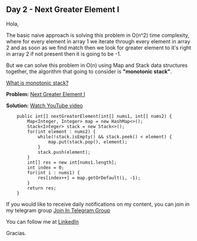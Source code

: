 ## Day 2 - Next Greater Element I

Hola,

The basic naive approach is solving this problem in O(n^2) time complexity, where for every element in array 1 we iterate through every element in array 2 and as soon as we find match then we look for greater element to it's right in array 2 if not present then it is going to be -1.

But we can solve this problem in O(n) using Map and Stack data structures together, the algorithm that going to consider is **"monotonic stack"**.

[What is monotonic stack?](https://medium.com/techtofreedom/algorithms-for-interview-2-monotonic-stack-462251689da8)


**Problem:** [Next Greater Element I](https://leetcode.com/problems/next-greater-element-i/)

**Solution:** [Watch YouTube video]()


```
    public int[] nextGreaterElement(int[] nums1, int[] nums2) {
        Map<Integer, Integer> map = new HashMap<>();
        Stack<Integer> stack = new Stack<>();
        for(int element : nums2) {
            while(!stack.isEmpty() && stack.peek() < element) {
                map.put(stack.pop(), element);
            }
            stack.push(element);
        }
        int[] res = new int[nums1.length];
        int index = 0;
        for(int i : nums1) {
            res[index++] = map.getOrDefault(i, -1);
        }
        return res;
    }
``` 

If you would like to receive daily notifications on my content, you can join in my telegram group [Join In Telegram Group](https://t.me/+764RyZ8uGVw3MzQ1)


You can follow me at [LinkedIn](https://www.linkedin.com/in/shivaprasadgurram/)


Gracias.


